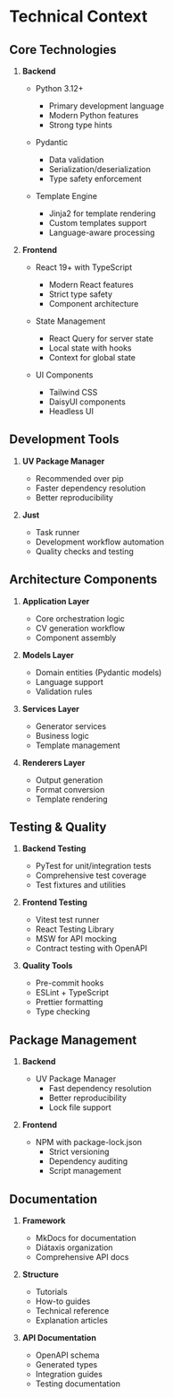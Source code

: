 # Technical Context

## Core Technologies

1. **Backend**
   - Python 3.12+
     - Primary development language
     - Modern Python features
     - Strong type hints

   - Pydantic
     - Data validation
     - Serialization/deserialization
     - Type safety enforcement

   - Template Engine
     - Jinja2 for template rendering
     - Custom templates support
     - Language-aware processing

2. **Frontend**
   - React 19+ with TypeScript
     - Modern React features
     - Strict type safety
     - Component architecture

   - State Management
     - React Query for server state
     - Local state with hooks
     - Context for global state

   - UI Components
     - Tailwind CSS
     - DaisyUI components
     - Headless UI

## Development Tools

1. **UV Package Manager**
   - Recommended over pip
   - Faster dependency resolution
   - Better reproducibility

2. **Just**
   - Task runner
   - Development workflow automation
   - Quality checks and testing

## Architecture Components

1. **Application Layer**
   - Core orchestration logic
   - CV generation workflow
   - Component assembly

2. **Models Layer**
   - Domain entities (Pydantic models)
   - Language support
   - Validation rules

3. **Services Layer**
   - Generator services
   - Business logic
   - Template management

4. **Renderers Layer**
   - Output generation
   - Format conversion
   - Template rendering

## Testing & Quality

1. **Backend Testing**
   - PyTest for unit/integration tests
   - Comprehensive test coverage
   - Test fixtures and utilities

2. **Frontend Testing**
   - Vitest test runner
   - React Testing Library
   - MSW for API mocking
   - Contract testing with OpenAPI

3. **Quality Tools**
   - Pre-commit hooks
   - ESLint + TypeScript
   - Prettier formatting
   - Type checking

## Package Management

1. **Backend**
   - UV Package Manager
     - Fast dependency resolution
     - Better reproducibility
     - Lock file support

2. **Frontend**
   - NPM with package-lock.json
     - Strict versioning
     - Dependency auditing
     - Script management

## Documentation

1. **Framework**
   - MkDocs for documentation
   - Diátaxis organization
   - Comprehensive API docs

2. **Structure**
   - Tutorials
   - How-to guides
   - Technical reference
   - Explanation articles

3. **API Documentation**
   - OpenAPI schema
   - Generated types
   - Integration guides
   - Testing documentation
